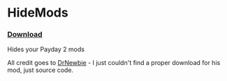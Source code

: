 # HideMods

### [Download](https://github.com/crimist/HideMods/releases/latest/download/hidemods.zip)

Hides your Payday 2 mods

All credit goes to [DrNewbie](https://github.com/DrNewbie) - I just couldn't find a proper download for his mod, just source code.
